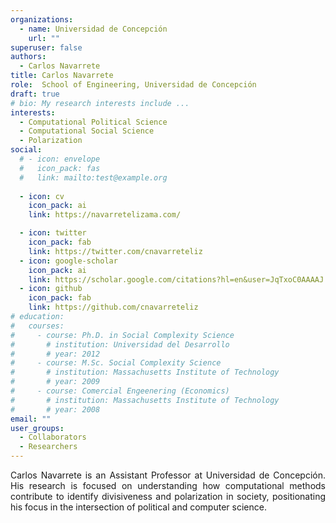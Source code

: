 ```yaml
---
organizations:
  - name: Universidad de Concepción
    url: ""
superuser: false
authors:
  - Carlos Navarrete
title: Carlos Navarrete
role:  School of Engineering, Universidad de Concepción
draft: true
# bio: My research interests include ...
interests:
  - Computational Political Science
  - Computational Social Science
  - Polarization
social:
  # - icon: envelope
  #   icon_pack: fas
  #   link: mailto:test@example.org
  
  - icon: cv
    icon_pack: ai
    link: https://navarretelizama.com/

  - icon: twitter
    icon_pack: fab
    link: https://twitter.com/cnavarreteliz
  - icon: google-scholar
    icon_pack: ai
    link: https://scholar.google.com/citations?hl=en&user=JqTxoC0AAAAJ
  - icon: github
    icon_pack: fab
    link: https://github.com/cnavarreteliz
# education:
#   courses:
#     - course: Ph.D. in Social Complexity Science
#       # institution: Universidad del Desarrollo
#       # year: 2012
#     - course: M.Sc. Social Complexity Science
#       # institution: Massachusetts Institute of Technology
#       # year: 2009
#     - course: Comercial Engeenering (Economics)
#       # institution: Massachusetts Institute of Technology
#       # year: 2008
email: ""
user_groups:
  - Collaborators
  - Researchers
---
```

<p align="justify">  
Carlos Navarrete is an Assistant Professor at Universidad de Concepción. His research is focused on understanding how computational methods contribute to identify divisiveness and polarization in society, positionating his focus in the intersection of political and computer science. 
</p>